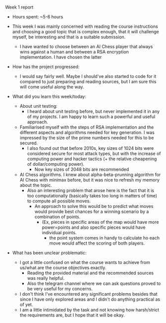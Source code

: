 Week 1 report

* Hours spent: ~5-6 hours

* This week I was mainly concerned with reading the course instructions and choosing a good topic that is  complex enough, that it will challenge myself, be interesting and that is a suitable submission.
	* I have wanted to choose between an AI Chess player that always wins against a human and between a RSA encryption implementation. I have chosen the latter

* How has the project progressed:
	* I would say fairly well. Maybe I should've also started to code for it compared to just preparing and reading sources, but I am sure this will come useful along the way.

* What did you learn this week/today:
	* About unit testing:
		* I heard about unit testing before, but never implemented it in any of my projects. I am happy to learn such a powerful and useful approach.
	* Familiarised myself with the steps of RSA implementation and the different aspects and algorithms needed for key generation. I was impressed by the size of the prime numbers needed for this to be secured.
		* I also found out that before 2010s, key sizes of 1024 bits were considered secure for most attack types, but with the increase of computing power and hacker tactics (+ the relative cheapening of dollar/computing power).
			* Now key sizes of 2048 bits are recommended
	* AI Chess algorithms. I knew about alpha-beta-prunning algorithm for AI Chess with minimax before, but it was nice to refresh my memory about the topic.
		* Also an interesting problem that arose here is the fact that it is too computationally (basically takes too long in matters of time) to compute all possible moves.
			* An approach to solve this would be to predict what moves would provide best chances for a winning scenario by a combination of points.
				* (Ex, pieces in specific areas of the map would have more power=points and also specific pieces would have individual points.
					* the point system comes in handy to calculate ho each move would affect the scoring of both players.
* What has been unclear problematic:
	* I got a little confused on what the course wants to achieve from us/what are the course objectives exactly.
		* Reading the provided material and the recommended sources was really helpful.
		* Also the telegram channel where we can ask questions proved to be very useful for my concerns.
	* I don't think I've encountered any significant problems besides that since I have only explored areas and I didn't do anything practical as of yet.
	* I am a little intimidated by the task and not knowing how harsh/strict the requirements are, but I hope that it will be okay.
	

